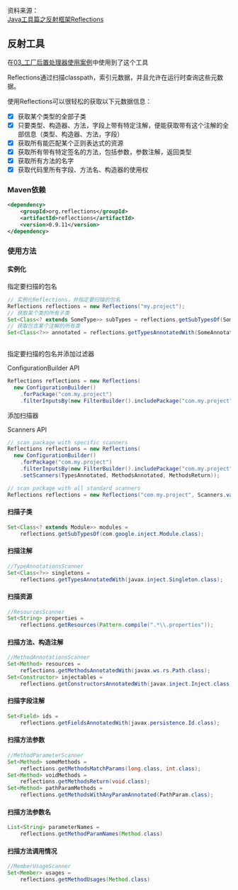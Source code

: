 资料来源：<br/>
[Java工具篇之反射框架Reflections](https://developer.aliyun.com/article/1000269)


## 反射工具

在[03_工厂后置处理器使用案例](springboot/spring/bean/03_工厂后置处理器使用案例.md)中使用到了这个工具

Reflections通过扫描classpath，索引元数据，并且允许在运行时查询这些元数据。

使用Reflections可以很轻松的获取以下元数据信息：

- [x] 获取某个类型的全部子类
- [x] 只要类型、构造器、方法，字段上带有特定注解，便能获取带有这个注解的全部信息（类型、构造器、方法，字段）
- [x] 获取所有能匹配某个正则表达式的资源
- [x] 获取所有带有特定签名的方法，包括参数，参数注解，返回类型
- [x] 获取所有方法的名字
- [x] 获取代码里所有字段、方法名、构造器的使用权

### Maven依赖

```xml
<dependency>
    <groupId>org.reflections</groupId>
    <artifactId>reflections</artifactId>
    <version>0.9.11</version>
</dependency>
```

### 使用方法

####  实例化

指定要扫描的包名

```java
// 实例化Reflections，并指定要扫描的包名
Reflections reflections = new Reflections("my.project");
// 获取某个类的所有子类
Set<Class<? extends SomeType>> subTypes = reflections.getSubTypesOf(SomeType.class);
// 获取包含某个注解的所有类
Set<Class<?>> annotated = reflections.getTypesAnnotatedWith(SomeAnnotation.class);
  
```

指定要扫描的包名并添加过滤器

ConfigurationBuilder API

```java
Reflections reflections = new Reflections(
  new ConfigurationBuilder()
    .forPackage("com.my.project")
    .filterInputsBy(new FilterBuilder().includePackage("com.my.project")));
```

添加扫描器

Scanners API

```java
// scan package with specific scanners
Reflections reflections = new Reflections(
  new ConfigurationBuilder()
    .forPackage("com.my.project")
    .filterInputsBy(new FilterBuilder().includePackage("com.my.project").excludePackage("com.my.project.exclude"))
    .setScanners(TypesAnnotated, MethodsAnnotated, MethodsReturn));

// scan package with all standard scanners
Reflections reflections = new Reflections("com.my.project", Scanners.values());
```

#### 扫描子类

```java
Set<Class<? extends Module>> modules = 
    reflections.getSubTypesOf(com.google.inject.Module.class);
```

#### 扫描注解

```java
//TypeAnnotationsScanner 
Set<Class<?>> singletons = 
    reflections.getTypesAnnotatedWith(javax.inject.Singleton.class);
```

####  扫描资源

```java
//ResourcesScanner
Set<String> properties = 
    reflections.getResources(Pattern.compile(".*\\.properties"));
```

#### 扫描方法、构造注解

```java
//MethodAnnotationsScanner
Set<Method> resources =
    reflections.getMethodsAnnotatedWith(javax.ws.rs.Path.class);
Set<Constructor> injectables = 
    reflections.getConstructorsAnnotatedWith(javax.inject.Inject.class);
```

####  扫描字段注解

```java
Set<Field> ids = 
    reflections.getFieldsAnnotatedWith(javax.persistence.Id.class);
```

####  扫描方法参数

```java
//MethodParameterScanner
Set<Method> someMethods =
    reflections.getMethodsMatchParams(long.class, int.class);
Set<Method> voidMethods =
    reflections.getMethodsReturn(void.class);
Set<Method> pathParamMethods =
    reflections.getMethodsWithAnyParamAnnotated(PathParam.class);
```

####  扫描方法参数名

```java
List<String> parameterNames = 
    reflections.getMethodParamNames(Method.class)
```

#### 扫描方法调用情况

```java
//MemberUsageScanner
Set<Member> usages = 
    reflections.getMethodUsages(Method.class)
```

